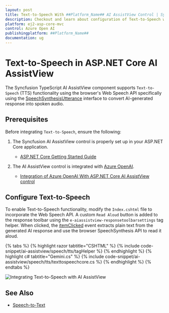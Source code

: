 ```yaml
---
layout: post
title: Text-to-Speech With ##Platform_Name## AI AssistView Control | Syncfusion
description: Checkout and learn about configuration of Text-to-Speech with Azure OpenAI in ##Platform_Name## AI AssistView control of Syncfusion Essential JS 2 and more.
platform: ej2-asp-core-mvc
control: Azure Open AI
publishingplatform: ##Platform_Name##
documentation: ug
---
```

 
# Text-to-Speech in ASP.NET Core AI AssistView

The Syncfusion TypeScript AI AssistView component supports `Text-to-Speech` (TTS) functionality using the browser's Web Speech API specifically using the [SpeechSynthesisUtterance](https://developer.mozilla.org/en-US/docs/Web/API/SpeechSynthesisUtterance) interface to convert AI-generated response into spoken audio.

## Prerequisites

Before integrating `Text-to-Speech`, ensure the following:

1. The Syncfusion AI AssistView control is properly set up in your ASP.NET Core application.
    - [ASP.NET Core Getting Started Guide](../getting-started)

2. The AI AssistView control is integrated with [Azure OpenAI](https://microsoft.github.io/PartnerResources/skilling/ai-ml-academy/resources/openai).
    - [Integration of Azure OpenAI With ASP.NET Core AI AssistView control](../ai-integrations/openai-integration)

## Configure Text-to-Speech

To enable Text-to-Speech functionality, modify the `Index.cshtml` file to incorporate the Web Speech API. A custom `Read Aloud` button is added to the response toolbar using the `e-aiassistview-responsetoolbarsettings` tag helper. When clicked, the [itemClicked](https://help.syncfusion.com/cr/aspnetcore-js2/Syncfusion.EJ2.InteractiveChat.AIAssistViewResponseToolbarSettings.html#Syncfusion_EJ2_InteractiveChat_AIAssistViewResponseToolbarSettings_ItemClicked) event extracts plain text from the generated AI response and use the browser SpeechSynthesis API to read it aloud.
 
{% tabs %}
{% highlight razor tabtitle="CSHTML" %}
{% include code-snippet/ai-assistview/speech/tts/tagHelper %}
{% endhighlight %}
{% highlight c# tabtitle="Gemini.cs" %}
{% include code-snippet/ai-assistview/speech/tts/texttospeechcore.cs %}
{% endhighlight %}
{% endtabs %}
 
![Integrating Text-to-Speech with AI AssistView](../images/assist-tts.png)

## See Also

* [Speech-to-Text](./speech-to-text)

